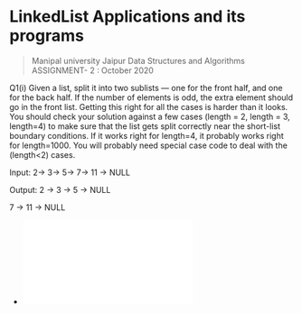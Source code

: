 # LinkedList Applications and its programs

> Manipal university Jaipur Data Structures and Algorithms ASSIGNMENT- 2 :  October 2020

Q1(i) Given a list, split it into two sublists — one for the front half, and one for the
back half. If the number of elements is odd, the extra element should go in the
front list. Getting this right for all the cases is harder than it looks. You should
check your solution against a few cases (length = 2, length = 3, length=4) to make
sure that the list gets split correctly near the short-list boundary conditions. If it
works right for length=4, it probably works right for length=1000. You will probably
need special case code to deal with the (length<2) cases.

Input:
2-> 3-> 5-> 7-> 11 -> NULL

Output:
2 -> 3 -> 5 -> NULL

7 -> 11 -> NULL

* ![_Solution_](split.c)